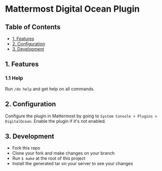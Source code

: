 # Mattermost Digital Ocean Plugin

## Table of Contents
- [1. Features](#1-features)
- [2. Configuration](#2-configuration)
- [3. Development](#3-development)

## 1. Features
### 1.1 Help
Run ```/do help``` and get help on all commands.

## 2. Configuration
Configure the plugin in Mattermost by going to ```System Console > Plugins > DigitalOcean```. Enable the plugin if it's not enabled.

## 3. Development
- Fork this repo
- Clone your fork and make changes on your branch
- Run ```$ make``` at the root of this project
- Install the generated tar on your server to see your changes

